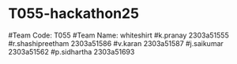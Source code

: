 # T055-hackathon25
#Team Code: T055
#Team Name: whiteshirt
#k.pranay 2303a51555
#r.shashipreetham 2303a51586
#v.karan 2303a51587
#j.saikumar 2303a51562
#p.sidhartha 2303a51693
